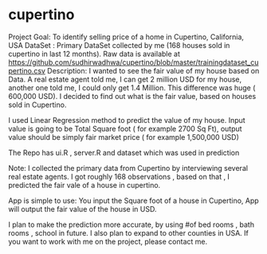 # cupertino

Project Goal: To identify selling price of a home in Cupertino, California, USA
DataSet : Primary DataSet collected by me (168 houses sold in cupertino in last 12 months). 
Raw data is available at https://github.com/sudhirwadhwa/cupertino/blob/master/trainingdataset_cupertino.csv
Description: I wanted to see the fair value of my house based on Data. 
A real estate agent told me, I can get 2 million USD for my house, another one told me, 
I could only get 1.4 Million. This difference was huge ( 600,000 USD). 
I decided to find out what is the fair value, based on houses sold in Cupertino. 

I used Linear Regression method to predict 
the value of my house. Input value is going to be Total Square foot 
( for example 2700 Sq Ft), 
output value should be simply fair market price ( for example 1,500,000 USD)

The Repo has ui.R , server.R and dataset which was used in prediction 

Note: I collected the primary data from Cupertino by interviewing several real estate agents.
I got roughly 168 observations , based on that , I predicted the fair vale of a house in cupertino.

App is simple to use: You input the Square foot of a house in Cupertino,
App will output the fair value of the house in USD.

I plan to make the prediction more accurate, by using #of bed rooms , bath rooms , school in future.
I also plan to expand to other counties in USA. If you want to work with me on the project,
please contact me.


